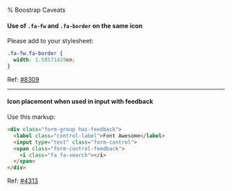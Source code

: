 % Boostrap Caveats


#### Use of `.fa-fw` and `.fa-border` on the same icon
Please add to your stylesheet:
```css
.fa-fw.fa-border {
  width: 1.58571429em;
}
```

Ref: [#8309](https://github.com/FortAwesome/Font-Awesome/issues/8309)

---

#### Icon placement when used in input with feedback
Use this markup:
```html
<div class="form-group has-feedback">
  <label class="control-label">Font Awesome</label>
  <input type="text" class="form-control">
  <span class="form-control-feedback">
    <i class="fa fa-search"></i>
  </span>
</div>
```

Ref: [#4313](https://github.com/FortAwesome/Font-Awesome/issues/4313)